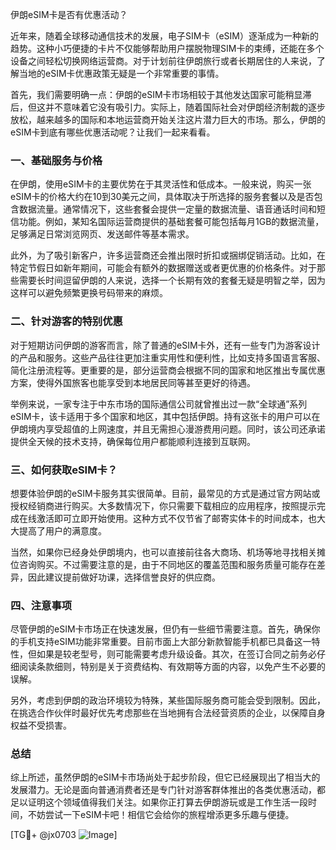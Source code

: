 伊朗eSIM卡是否有优惠活动？

近年来，随着全球移动通信技术的发展，电子SIM卡（eSIM）逐渐成为一种新的趋势。这种小巧便捷的卡片不仅能够帮助用户摆脱物理SIM卡的束缚，还能在多个设备之间轻松切换网络运营商。对于计划前往伊朗旅行或者长期居住的人来说，了解当地的eSIM卡优惠政策无疑是一个非常重要的事情。

首先，我们需要明确一点：伊朗的eSIM卡市场相较于其他发达国家可能稍显滞后，但这并不意味着它没有吸引力。实际上，随着国际社会对伊朗经济制裁的逐步放松，越来越多的国际和本地运营商开始关注这片潜力巨大的市场。那么，伊朗的eSIM卡到底有哪些优惠活动呢？让我们一起来看看。

### 一、基础服务与价格

在伊朗，使用eSIM卡的主要优势在于其灵活性和低成本。一般来说，购买一张eSIM卡的价格大约在10到30美元之间，具体取决于所选择的服务套餐以及是否包含数据流量。通常情况下，这些套餐会提供一定量的数据流量、语音通话时间和短信功能。例如，某知名国际运营商提供的基础套餐可能包括每月1GB的数据流量，足够满足日常浏览网页、发送邮件等基本需求。

此外，为了吸引新客户，许多运营商还会推出限时折扣或捆绑促销活动。比如，在特定节假日如新年期间，可能会有额外的数据赠送或者更优惠的价格条件。对于那些需要长时间逗留伊朗的人来说，选择一个长期有效的套餐无疑是明智之举，因为这样可以避免频繁更换号码带来的麻烦。

### 二、针对游客的特别优惠

对于短期访问伊朗的游客而言，除了普通的eSIM卡外，还有一些专门为游客设计的产品和服务。这些产品往往更加注重实用性和便利性，比如支持多国语言客服、简化注册流程等。更重要的是，部分运营商会根据不同的国家和地区推出专属优惠方案，使得外国旅客也能享受到本地居民同等甚至更好的待遇。

举例来说，一家专注于中东市场的国际通信公司就曾推出过一款“全球通”系列eSIM卡，该卡适用于多个国家和地区，其中包括伊朗。持有这张卡的用户可以在伊朗境内享受超值的上网速度，并且无需担心漫游费用问题。同时，该公司还承诺提供全天候的技术支持，确保每位用户都能顺利连接到互联网。

### 三、如何获取eSIM卡？

想要体验伊朗的eSIM卡服务其实很简单。目前，最常见的方式是通过官方网站或授权经销商进行购买。大多数情况下，你只需要下载相应的应用程序，按照提示完成在线激活即可立即开始使用。这种方式不仅节省了邮寄实体卡的时间成本，也大大提高了用户的满意度。

当然，如果你已经身处伊朗境内，也可以直接前往各大商场、机场等地寻找相关摊位咨询购买。不过需要注意的是，由于不同地区的覆盖范围和服务质量可能存在差异，因此建议提前做好功课，选择信誉良好的供应商。

### 四、注意事项

尽管伊朗的eSIM卡市场正在快速发展，但仍有一些细节需要注意。首先，确保你的手机支持eSIM功能非常重要。目前市面上大部分新款智能手机都已具备这一特性，但如果是较老型号，则可能需要考虑升级设备。其次，在签订合同之前务必仔细阅读条款细则，特别是关于资费结构、有效期等方面的内容，以免产生不必要的误解。

另外，考虑到伊朗的政治环境较为特殊，某些国际服务商可能会受到限制。因此，在挑选合作伙伴时最好优先考虑那些在当地拥有合法经营资质的企业，以保障自身权益不受损害。

### 总结

综上所述，虽然伊朗的eSIM卡市场尚处于起步阶段，但它已经展现出了相当大的发展潜力。无论是面向普通消费者还是专门针对游客群体推出的各类优惠活动，都足以证明这个领域值得我们关注。如果你正打算去伊朗游玩或是工作生活一段时间，不妨尝试一下eSIM卡吧！相信它会给你的旅程增添更多乐趣与便捷。

[TG💪+ @jx0703 ![Image](https://github.com/user-attachments/assets/dbca1d08-cadb-493c-b0ec-ad6f7a83f270)]